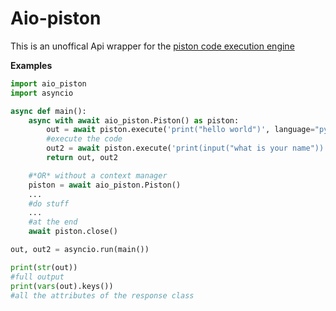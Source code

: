 # Aio-piston
This is an unoffical Api wrapper for the [piston code execution engine](https://emkc.org/api/v2/piston/)

**Examples**
```py
import aio_piston
import asyncio

async def main():
    async with await aio_piston.Piston() as piston:
        out = await piston.execute('print("hello world")', language="python")
        #execute the code
        out2 = await piston.execute('print(input("what is your name"))', language="python", inputs="bob")
        return out, out2

    #*OR* without a context manager
    piston = await aio_piston.Piston()
    ...
    #do stuff
    ...
    #at the end
    await piston.close()

out, out2 = asyncio.run(main())

print(str(out))
#full output
print(vars(out).keys())
#all the attributes of the response class
```
